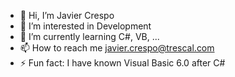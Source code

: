 - 👋 Hi, I’m Javier Crespo
- 👀 I’m interested in Development
- 🌱 I’m currently learning C#, VB, ... 
- 📫 How to reach me javier.crespo@trescal.com
- ⚡ Fun fact: I have known Visual Basic 6.0 after C#

<!---
JaviCres/JaviCres is a ✨ special ✨ repository because its `README.md` (this file) appears on your GitHub profile.
You can click the Preview link to take a look at your changes.
--->
